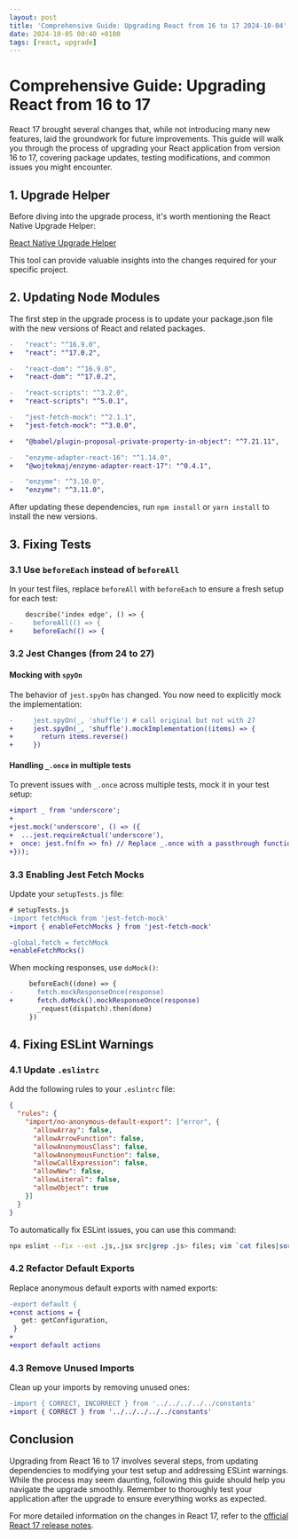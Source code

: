 ```yaml
---
layout: post
title: 'Comprehensive Guide: Upgrading React from 16 to 17 2024-10-04'
date: 2024-10-05 00:40 +0100
tags: [react, upgrade]
---
```

# Comprehensive Guide: Upgrading React from 16 to 17

React 17 brought several changes that, while not introducing many new features, laid the groundwork for future improvements. This guide will walk you through the process of upgrading your React application from version 16 to 17, covering package updates, testing modifications, and common issues you might encounter.

## 1. Upgrade Helper

Before diving into the upgrade process, it's worth mentioning the React Native Upgrade Helper:

[React Native Upgrade Helper](https://react-native-community.github.io/upgrade-helper/)

This tool can provide valuable insights into the changes required for your specific project.

## 2. Updating Node Modules

The first step in the upgrade process is to update your package.json file with the new versions of React and related packages.

```diff
-   "react": "^16.9.0",
+   "react": "^17.0.2",

-   "react-dom": "^16.9.0",
+   "react-dom": "^17.0.2",

-   "react-scripts": "^3.2.0",
+   "react-scripts": "^5.0.1",

-   "jest-fetch-mock": "^2.1.1",
+   "jest-fetch-mock": "^3.0.0",

+   "@babel/plugin-proposal-private-property-in-object": "^7.21.11",

-   "enzyme-adapter-react-16": "^1.14.0",
+   "@wojtekmaj/enzyme-adapter-react-17": "^0.4.1",

-   "enzyme": "^3.10.0",
+   "enzyme": "^3.11.0",
```

After updating these dependencies, run `npm install` or `yarn install` to install the new versions.

## 3. Fixing Tests

### 3.1 Use `beforeEach` instead of `beforeAll`

In your test files, replace `beforeAll` with `beforeEach` to ensure a fresh setup for each test:

```diff
    describe('index edge', () => {
-     beforeAll(() => {
+     beforeEach(() => {
```

### 3.2 Jest Changes (from 24 to 27)

#### Mocking with `spyOn`

The behavior of `jest.spyOn` has changed. You now need to explicitly mock the implementation:

```diff
-     jest.spyOn(_, 'shuffle') # call original but not with 27
+     jest.spyOn(_, 'shuffle').mockImplementation((items) => {
+       return items.reverse()
+     })
```

#### Handling `_.once` in multiple tests

To prevent issues with `_.once` across multiple tests, mock it in your test setup:

```diff
+import _ from 'underscore';
+
+jest.mock('underscore', () => ({
+  ...jest.requireActual('underscore'),
+  once: jest.fn(fn => fn) // Replace _.once with a passthrough function
+}));
```

### 3.3 Enabling Jest Fetch Mocks

Update your `setupTests.js` file:

```diff
# setupTests.js
-import fetchMock from 'jest-fetch-mock'
+import { enableFetchMocks } from 'jest-fetch-mock'

-global.fetch = fetchMock
+enableFetchMocks()
```

When mocking responses, use `doMock()`:

```diff
     beforeEach((done) => {
-      fetch.mockResponseOnce(response)
+      fetch.doMock().mockResponseOnce(response)
       _request(dispatch).then(done)
     })
```

## 4. Fixing ESLint Warnings

### 4.1 Update `.eslintrc`

Add the following rules to your `.eslintrc` file:

```json
{
  "rules": {
    "import/no-anonymous-default-export": ["error", {
      "allowArray": false,
      "allowArrowFunction": false,
      "allowAnonymousClass": false,
      "allowAnonymousFunction": false,
      "allowCallExpression": false,
      "allowNew": false,
      "allowLiteral": false,
      "allowObject": true
    }]
  }
}
```

To automatically fix ESLint issues, you can use this command:

```bash
npx eslint --fix --ext .js,.jsx src|grep .js> files; vim `cat files|sort|tr '\n' ' '`
```

### 4.2 Refactor Default Exports

Replace anonymous default exports with named exports:

```diff
-export default {
+const actions = {
   get: getConfiguration,
 }
+
+export default actions
```

### 4.3 Remove Unused Imports

Clean up your imports by removing unused ones:

```diff
-import { CORRECT, INCORRECT } from '../../../../../constants'
+import { CORRECT } from '../../../../../constants'
```

## Conclusion

Upgrading from React 16 to 17 involves several steps, from updating dependencies to modifying your test setup and addressing ESLint warnings. While the process may seem daunting, following this guide should help you navigate the upgrade smoothly. Remember to thoroughly test your application after the upgrade to ensure everything works as expected.

For more detailed information on the changes in React 17, refer to the [official React 17 release notes](https://reactjs.org/blog/2020/10/20/react-v17.html).
